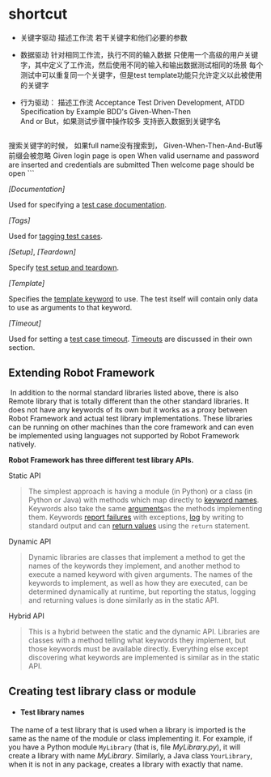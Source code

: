 # shortcut

* 关键字驱动
描述工作流
若干关键字和他们必要的参数
* 数据驱动
针对相同工作流，执行不同的输入数据
只使用一个高级的用户关键字，其中定义了工作流，然后使用不同的输入和输出数据测试相同的场景
每个测试中可以重复同一个关键字，但是test template功能只允许定义以此被使用的关键字
* 行为驱动：
描述工作流
Acceptance Test Driven Development, ATDD
Specification by Example
BDD's Given-When-Then    
And or But，如果测试步骤中操作较多
支持嵌入数据到关键字名

    ```
搜索关键字的时候， 如果full name没有搜索到， Given-When-Then-And-But等前缀会被忽略
Given login page is open
When valid username and password are inserted
and credentials are submitted
Then welcome page should be open
    ```

 *[Documentation]*

Used for specifying a [test case documentation](#test-case-name-and-documentation).

*[Tags]*

Used for [tagging test cases](#tagging-test-cases).

*[Setup]*, *[Teardown]*

Specify [test setup and teardown](#test-setup-and-teardown).

*[Template]*

Specifies the [template keyword](#test-templates) to use. The test itself will contain only data to use as arguments to that keyword.

*[Timeout]*

Used for setting a [test case timeout](#test-case-timeout). [Timeouts](#timeouts) are discussed in their own section.



## Extending Robot Framework

​       In addition to the normal standard libraries listed above, there is also Remote library that is totally different than the other standard libraries. It does not have any keywords of its own but it works as a proxy between Robot Framework and actual test library implementations. These libraries can be running on other machines than the core framework and can even be implemented using languages not supported by Robot Framework natively.

**Robot Framework has three different test library APIs.**

Static API

> The simplest approach is having a module (in Python) or a class (in Python or Java) with methods which map directly to [keyword names](#keyword-names). Keywords also take the same [arguments](#keyword-arguments)as the methods implementing them. Keywords [report failures](#reporting-keyword-status) with exceptions, [log](#logging-information) by writing to standard output and can [return values](#returning-values) using the `return` statement.

Dynamic API

> Dynamic libraries are classes that implement a method to get the names of the keywords they implement, and another method to execute a named keyword with given arguments. The names of the keywords to implement, as well as how they are executed, can be determined dynamically at runtime, but reporting the status, logging and returning values is done similarly as in the static API.

Hybrid API

> This is a hybrid between the static and the dynamic API. Libraries are classes with a method telling what keywords they implement, but those keywords must be available directly. Everything else except discovering what keywords are implemented is similar as in the static API.


## Creating test library class or module

* #### Test library names

​    The name of a test library that is used when a library is imported is the same as the name of the module or class implementing it. For example, if you have a Python module `MyLibrary` (that is, file *MyLibrary.py*), it will create a library with name *MyLibrary*. Similarly, a Java class `YourLibrary`, when it is not in any package, creates a library with exactly that name.